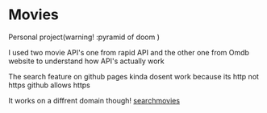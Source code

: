 # Movies
Personal project(warning! :pyramid of doom )

I used two movie API's one from rapid API and the other one from Omdb website to understand how API's actually work 

The search feature on github pages kinda dosent work because its http not https github allows https

It works on a diffrent domain though!
[searchmovies](http://searchmovies.great-site.net/?i=1)
